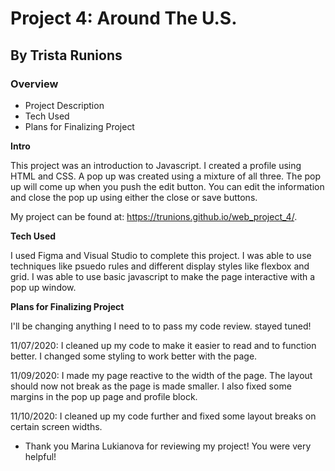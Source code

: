 # Project 4: Around The U.S.
## By Trista Runions

### Overview
* Project Description
* Tech Used
* Plans for Finalizing Project

**Intro**

This project was an introduction to Javascript. I created a profile using HTML and CSS. A pop up was created using a mixture of all three. The pop up will come up when you push the edit button. You can edit the information and close the pop up using either the close or save buttons.  

My project can be found at: https://trunions.github.io/web_project_4/.

**Tech Used**

 I used Figma and Visual Studio to complete this project. I was able to use techniques like psuedo rules and different display styles like flexbox and grid. I was able to use basic javascript to make the page interactive with a pop up window. 

**Plans for Finalizing Project**

 I'll be changing anything I need to to pass my code review. stayed tuned! 
 
 11/07/2020: I cleaned up my code to make it easier to read and to function better. I changed some styling to work better with the page. 

 11/09/2020: I made my page reactive to the width of the page. The layout should now not break as the page is made smaller. I also fixed some margins in the pop up page and profile block. 

 11/10/2020: I cleaned up my code further and fixed some layout breaks on certain screen widths. 


* Thank you Marina Lukianova for reviewing my project! You were very helpful! 
